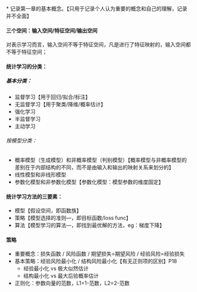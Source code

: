 \* 记录第一章的基本概念。【只用于记录个人认为重要的概念和自己的理解，记录并不全面】 
#### 三个空间：输入空间/特征空间/输出空间
对表示学习而言，输入空间不等于特征空间，凡是进行了特征映射的，输入空间都不等于特征空间；
#### 统计学习的分类：
##### 基本分类：
- 监督学习【用于回归/拟合/标注】
- 无监督学习【用于聚类/降维/概率估计】
- 强化学习
- 半监督学习
- 主动学习
###### 按模型分类：
- 概率模型（生成模型）和非概率模型（判别模型）【概率模型与非概率模型的差别在于内部结构的不同，而不是由输入和输出的映射关系来划分的】
- 线性模型和非线形模型
- 参数化模型和非参数化模型【参数化模型：模型参数的维度固定】
#### 统计学习方法的三要素：
- 模型【假设空间，即函数族】
- 策略【模型选择的准则—，即目标函数/loss func】
- 算法【模型学习的算法—，即找到最优解的方法，eg：梯度下降】

#### 策略
- 重要概念：损失函数 / 风险函数 / 期望损失=期望风险 / 经验风险=经验损失
- 基本策略：经验风险最小化 / 结构风险最小化【有无正则项的区别】P18
  - 经验最小化 vs 极大似然估计
  - 结构最小化 vs 最大后验概率估计
- 正则化：参数向量的范数，L1=1-范数，L2=2-范数
